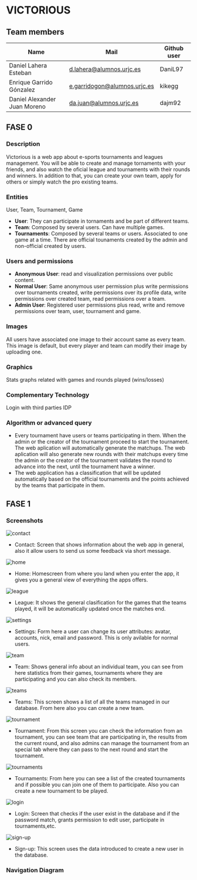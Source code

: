 # VICTORIOUS

## Team members

| Name | Mail | Github user|
|--------|--------|------------|
|Daniel Lahera Esteban| d.lahera@alumnos.urjc.es | DaniL97 |
|Enrique Garrido Gónzalez | e.garridogon@alumnos.urjc.es | kikegg |
|Daniel Alexander Juan Moreno | da.juan@alumnos.urjc.es | dajm92 |

## FASE 0

### Description

Victorious is a web app about e-sports tournaments and leagues management. You will be able to create and manage tornaments with your friends, and also watch the oficial league and tournaments with their rounds and winners.
In addition to that, you can create your own team, apply for others or simply watch the pro existing teams.

### Entities

User, Team, Tournament, Game

* **User**: They can participate in tornaments and be part of different teams.
* **Team**: Composed by several users. Can have multiple games.
* **Tournaments**: Composed by several teams or users. Associated to one game at a time. There are official tounaments created by the admin and non-official created by users.

### Users and permissions

* **Anonymous User**: read and visualization permissions over public content. 
* **Normal User**: Same anonymous user permission plus write permissions over tournaments created, write permissions over its profile data, write permissions over created team, read permissions over a team.
* **Admin User**: Registered user permissions plus read, write and remove permissions over team, user, tournament and game. 

### Images

All users have associated one image to their account same as every team. This image is default, but every player and team can modify their image by uploading one.

### Graphics

Stats graphs related with games and rounds played (wins/losses) 

### Complementary Technology

Login with third parties IDP

### Algorithm or advanced query

- Every tournament have users or teams participating in them. When the admin or the creator of the tournament proceed to start the tournament. The web aplication will automatically generate the matchups.
The web aplication will also generate new rounds with their matchups every time the admin or the creator of the tournament validates the round to advance into the next, until the tournament have a winner.
- The web application has a classification that will be updated automatically based on the official tournaments and the points achieved by the teams that participate in them. 

## FASE 1

### Screenshots

![contact](Screenshots/Contact.jpg)
- Contact: Screen that shows information about the web app in general, also it allow users to send us some feedback via short message.

![home](Screenshots/Home.jpg)
- Home: Homescreen from where you land when you enter the app, it gives you a general view of everything the apps offers.

![league](Screenshots/League.jpg)
- League: It shows the general clasification for the games that the teams played, it will be automatically updated once the matches end.

![settings](Screenshots/Settings.jpg)
- Settings: Form here a user can change its user attributes: avatar, accounts, nick, email and password. This is only avilable for normal users.

![team](Screenshots/Team.jpg)
- Team: Shows general info about an individual team, you can see from here statistics from their games, tournaments where they are participating and you can also check its members.

![teams](Screenshots/Teams.jpg)
- Teams: This screen shows a list of all the teams managed in our database. From here also you can create a new team.

![tournament](Screenshots/Tournament.jpg)
- Tournament: From this screen you can check the information from an tournament, you can see team that are participating in, the results from the current round, and also admins can manage the tournament from an special tab where they can pass to the next round and start the tournament.

![tournaments](Screenshots/Tournaments.jpg)
- Tournaments: From here you can see a list of the created tournaments and if possible you can join one of them to participate. Also you can create a new tournament to be played.

![login](Screenshots/Login.jpg)
- Login: Screen that checks if the user exist in the database and if the password match, grants permission to edit user, participate in tournaments,etc.

![sign-up](Screenshots/Sign-up.jpg)
- Sign-up: This screen uses the data introduced to create a new user in the database.

### Navigation Diagram

